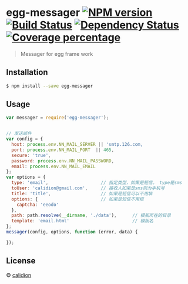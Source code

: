 # egg-messager [![NPM version][npm-image]][npm-url] [![Build Status][travis-image]][travis-url] [![Dependency Status][daviddm-image]][daviddm-url] [![Coverage percentage][coveralls-image]][coveralls-url]

> Messager for egg frame work

## Installation

```sh
$ npm install --save egg-messager
```

## Usage

```js
var messager = require('egg-messager');


// 发送邮件
var config = {
  host: process.env.NN_MAIL_SERVER || 'smtp.126.com,
  port: process.env.NN_MAIL_PORT  || 465,
  secure: 'true',
  password: process.env.NN_MAIL_PASSWORD,
  email: process.env.NN_MAIL_EMAIL
};
var options = {
  type: 'email',                    // 指定类型，如果是短信。 type是sms
  toUser: 'calidion@gmail.com',     // 接收人如果是sms则为手机号
  title: 'title',                   // 如果是短信可以不用填
  options: {                        // 如果是短信不用填
    captcha: 'eeodo'
  },
  path: path.resolve(__dirname, './data'),      // 模板所在的目录
  template: 'email.html'                        // 模板名
};
messager(config, options, function (error, data) {

});

```


## License

 © [calidion](blog.3gcnbeta.com)


[npm-image]: https://badge.fury.io/js/egg-messager.svg
[npm-url]: https://npmjs.org/package/egg-messager
[travis-image]: https://travis-ci.org/calidion/egg-messager.svg?branch=master
[travis-url]: https://travis-ci.org/calidion/egg-messager
[daviddm-image]: https://david-dm.org/calidion/egg-messager.svg?theme=shields.io
[daviddm-url]: https://david-dm.org/calidion/egg-messager
[coveralls-image]: https://coveralls.io/repos/calidion/egg-messager/badge.svg
[coveralls-url]: https://coveralls.io/r/calidion/egg-messager
